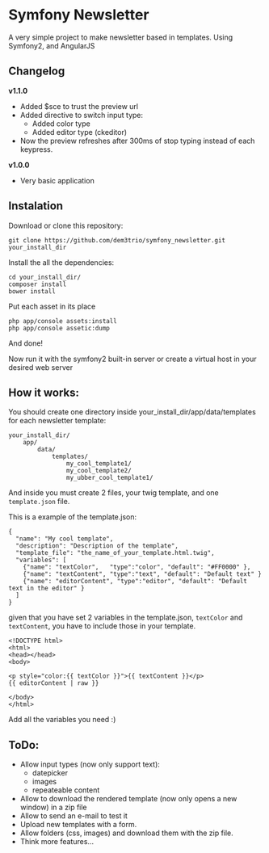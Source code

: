 # Symfony Newsletter

A very simple project to make newsletter based in templates. Using Symfony2, and AngularJS

## Changelog

**v1.1.0**

  * Added $sce to trust the preview url
  * Added directive to switch input type:
    * Added color type
    * Added editor type (ckeditor)
  * Now the preview refreshes after 300ms of stop typing instead of each keypress.

**v1.0.0**

  * Very basic application


## Instalation

Download or clone this repository:

```
git clone https://github.com/dem3trio/symfony_newsletter.git your_install_dir
```

Install the all the dependencies:

```
cd your_install_dir/
composer install
bower install
```

Put each asset in its place

```
php app/console assets:install
php app/console assetic:dump
```

And done!

Now run it with the symfony2 built-in server or create a virtual host in your desired web server

## How it works:

You should create one directory inside your_install_dir/app/data/templates for each newsletter template:

```
your_install_dir/
    app/
        data/
            templates/
                my_cool_template1/
                my_cool_template2/
                my_ubber_cool_template1/
```

And inside you must create 2 files, your twig template, and one `template.json` file.

This is a example of the template.json:

```
{
  "name": "My cool template",
  "description": "Description of the template",
  "template_file": "the_name_of_your_template.html.twig",
  "variables": [
    {"name": "textColor",   "type":"color", "default": "#FF0000" },
    {"name": "textContent", "type":"text", "default": "Default text" }
    {"name": "editorContent", "type":"editor", "default": "Default text in the editor" }
  ]
}
```

given that you have set 2 variables in the template.json, `textColor` and `textContent`, you have to include those in your
template.

```twig
<!DOCTYPE html>
<html>
<head></head>
<body>

<p style="color:{{ textColor }}">{{ textContent }}</p>
{{ editorContent | raw }}

</body>
</html>
```

Add all the variables you need :)

## ToDo:

  * Allow input types (now only support text):
    * datepicker
    * images
    * repeateable content
  * Allow to download the rendered template (now only opens a new window) in a zip file
  * Allow to send an e-mail to test it
  * Upload new templates with a form.
  * Allow folders (css, images) and download them with the zip file.
  * Think more features...